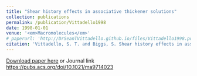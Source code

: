 ```yaml
---
title: "Shear history effects in associative thickener solutions"
collection: publications
permalink: /publication/Vittadello1998
date: 1998-01-01
venue: '<em>Macromolecules</em>'
# paperurl: 'http://DrSeanTVittadello.github.io/files/Vittadello1998.pdf'
citation: 'Vittadello, S. T. and Biggs, S. Shear history effects in associative thickener solutions. <em>Macromolecules</em>, 1998, <strong>31</strong>, 7691-7697.'
---
```

[Download paper here](http://DrSeanTVittadello.github.io/files/Vittadello1998.pdf) or Journal link <a href="url">https://pubs.acs.org/doi/10.1021/ma9714023</a>
